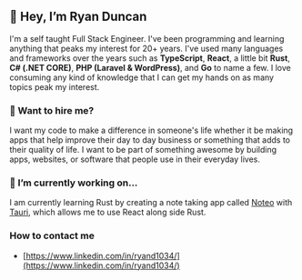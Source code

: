 <!--
**rdunc/rdunc** is a ✨ _special_ ✨ repository because its `README.md` (this file) appears on your GitHub profile.

Here are some ideas to get you started:

- 🔭 I’m currently working on ...
- 🌱 I’m currently learning ...
- 👯 I’m looking to collaborate on ...
- 🤔 I’m looking for help with ...
- 💬 Ask me about ...
- 📫 How to reach me: ...
- 😄 Pronouns: ...
- ⚡ Fun fact: ...
-->

## 👋 Hey, I’m Ryan Duncan
I'm a self taught Full Stack Engineer. I've been programming and learning anything that peaks my interest for 20+ years. I've used many languages and frameworks over the years such as **TypeScript**, **React**, a little bit **Rust**, **C# (.NET CORE)**, **PHP (Laravel & WordPress)**, and **Go** to name a few. I love consuming any kind of knowledge that I can get my hands on as many topics peak my interest.

### 💬 Want to hire me?
I want my code to make a difference in someone's life whether it be making apps that help improve their day to day business or something that adds to their quality of life. I want to be part of something awesome by building apps, websites, or software that people use in their everyday lives.

### 🔭 I’m currently working on...
I am currently learning Rust by creating a note taking app called [Noteo](https://github.com/rdunc/noteo) with [Tauri](https://github.com/tauri-apps/tauri), which allows me to use React along side Rust.

### How to contact me
- [https://www.linkedin.com/in/ryand1034/](https://www.linkedin.com/in/ryand1034/)
